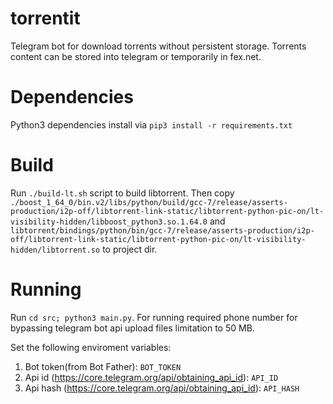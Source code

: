 # torrentit
Telegram bot for download torrents without persistent storage.
Torrents content can be stored into telegram or temporarily in fex.net.

# Dependencies
Python3 dependencies install via `pip3 install -r requirements.txt`

# Build
Run `./build-lt.sh` script to build libtorrent. Then copy `./boost_1_64_0/bin.v2/libs/python/build/gcc-7/release/asserts-production/i2p-off/libtorrent-link-static/libtorrent-python-pic-on/lt-visibility-hidden/libboost_python3.so.1.64.0` and `libtorrent/bindings/python/bin/gcc-7/release/asserts-production/i2p-off/libtorrent-link-static/libtorrent-python-pic-on/lt-visibility-hidden/libtorrent.so` to project dir.

# Running
Run `cd src; python3 main.py`.
For running required phone number for bypassing telegram bot api upload files limitation to 50 MB.

Set the following enviroment variables:
  1. Bot token(from Bot Father):
`BOT_TOKEN`
  2. Api id (https://core.telegram.org/api/obtaining_api_id):
`API_ID`
  3. Api hash (https://core.telegram.org/api/obtaining_api_id):
`API_HASH`
